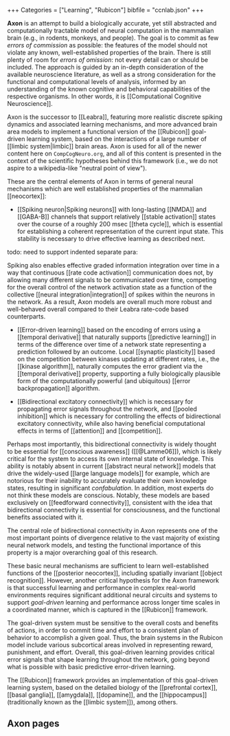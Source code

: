 +++
Categories = ["Learning", "Rubicon"]
bibfile = "ccnlab.json"
+++

**Axon** is an attempt to build a biologically accurate, yet still abstracted and computationally tractable model of neural computation in the mammalian brain (e.g., in rodents, monkeys, and people). The goal is to commit as few _errors of commission_ as possible: the features of the model should not violate any known, well-established properties of the brain. There is still plenty of room for _errors of omission_: not every detail can or should be included. The approach is guided by an in-depth consideration of the available neuroscience literature, as well as a strong consideration for the functional and computational levels of analysis, informed by an understanding of the known cognitive and behavioral capabilities of the respective organisms. In other words, it is [[Computational Cognitive Neuroscience]].

Axon is the successor to [[Leabra]], featuring more realistic discrete spiking dynamics and associated learning mechanisms, and more advanced brain area models to implement a functional version of the [[Rubicon]] goal-driven learning system, based on the interactions of a large number of [[limbic system|limbic]] brain areas. Axon is used for all of the newer content here on `CompCogNeuro.org`, and all of this content is presented in the context of the scientific hypotheses behind this framework (i.e., we do not aspire to a wikipedia-like "neutral point of view").

These are the central elements of Axon in terms of general neural mechanisms which are well established properties of the mammalian [[neocortex]]:

* [[Spiking neuron|Spiking neurons]] with long-lasting [[NMDA]] and [[GABA-B]] channels that support relatively [[stable activation]] states over the course of a roughly 200 msec [[theta cycle]], which is essential for establishing a coherent representation of the current input state. This stability is necessary to drive effective learning as described next. 

todo: need to support indented separate para:

Spiking also enables effective graded information integration over time in a way that continuous [[rate code activation]] communication does not, by allowing many different signals to be communicated over time, competing for the overall control of the network activation state as a function of the collective [[neural integration|integration]] of spikes within the neurons in the network. As a result, Axon models are overall much more robust and well-behaved overall compared to their Leabra rate-code based counterparts.

* [[Error-driven learning]] based on the encoding of errors using a [[temporal derivative]] that naturally supports [[predictive learning]] in terms of the difference over time of a network state representing a prediction followed by an outcome. Local [[synaptic plasticity]] based on the competition between kinases updating at different rates, i.e., the [[kinase algorithm]], naturally computes the error gradient via the [[temporal derivative]] property, supporting a fully biologically plausible form of the computationally powerful (and ubiquitous) [[error backpropagation]] algorithm.

* [[Bidirectional excitatory connectivity]] which is necessary for propagating error signals throughout the network, and [[pooled inhibition]] which is necessary for controlling the effects of bidirectional excitatory connectivity, while also having beneficial computational effects in terms of [[attention]] and [[competition]].

Perhaps most importantly, this bidirectional connectivity is widely thought to be essential for [[conscious awareness]] ([[@Lamme06]]), which is likely critical for the system to access its own internal state of knowledge. This ability is notably absent in current [[abstract neural network]] models that drive the widely-used [[large language models]] for example, which are notorious for their inability to accurately evaluate their own knowledge states, resulting in significant _confabulation_. In addition, most experts do not think these models are conscious. Notably, these models are based exclusively on [[feedforward connectivity]], consistent with the idea that bidirectional connectivity is essential for consciousness, and the functional benefits associated with it.

The central role of bidirectional connectivity in Axon represents one of the most important points of divergence relative to the vast majority of existing neural network models, and testing the functional importance of this property is a major overarching goal of this research.

These basic neural mechanisms are sufficient to learn well-established functions of the [[posterior neocortex]], including spatially invariant [[object recognition]]. However, another critical hypothesis for the Axon framework is that successful learning and performance in complex real-world environments requires significant additional neural circuits and systems to support _goal-driven_ learning and performance across longer time scales in a coordinated manner, which is captured in the [[Rubicon]] framework.

The goal-driven system must be sensitive to the overall costs and benefits of actions, in order to commit time and effort to a consistent plan of behavior to accomplish a given goal. Thus, the brain systems in the Rubicon model include various subcortical areas involved in representing reward, punishment, and effort. Overall, this goal-driven learning provides critical error signals that shape learning throughout the network, going beyond what is possible with basic predictive error-driven learning.

The [[Rubicon]] framework provides an implementation of this goal-driven learning system, based on the detailed biology of the [[prefrontal cortex]], [[basal ganglia]], [[amygdala]], [[dopamine]], and the [[hippocampus]] (traditionally known as the [[limbic system]]), among others.

## Axon pages

